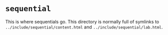 # `sequential`

This is where sequentials go. This directory is normally full of
symlinks to `../include/sequential/content.html` and
`../include/sequential/lab.html`.
